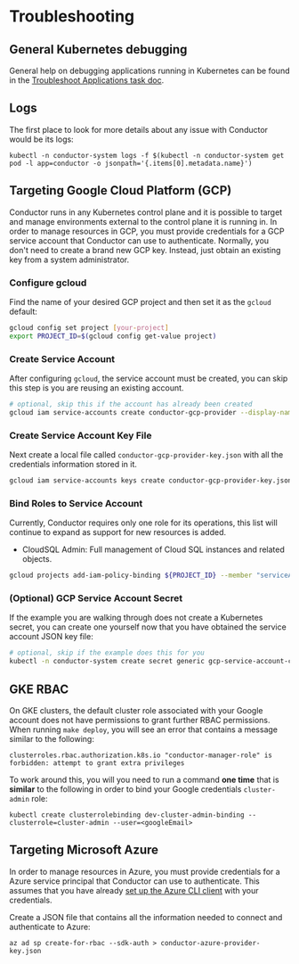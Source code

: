 # Troubleshooting

## General Kubernetes debugging

General help on debugging applications running in Kubernetes can be found in the [Troubleshoot Applications task doc](https://kubernetes.io/docs/tasks/debug-application-cluster/debug-application/).

## Logs

The first place to look for more details about any issue with Conductor would be its logs:

```console
kubectl -n conductor-system logs -f $(kubectl -n conductor-system get pod -l app=conductor -o jsonpath='{.items[0].metadata.name}')
```

## Targeting Google Cloud Platform (GCP)

Conductor runs in any Kubernetes control plane and it is possible to target and manage environments external to the control plane it is running in.
In order to manage resources in GCP, you must provide credentials for a GCP service account that Conductor can use to authenticate.
Normally, you don't need to create a brand new GCP key.
Instead, just obtain an existing key from a system administrator.

### Configure gcloud

Find the name of your desired GCP project and then set it as the `gcloud` default:

```bash
gcloud config set project [your-project]
export PROJECT_ID=$(gcloud config get-value project)
```

### Create Service Account

After configuring `gcloud`, the service account must be created, you can skip this step is you are reusing an existing account.

```bash
# optional, skip this if the account has already been created
gcloud iam service-accounts create conductor-gcp-provider --display-name "conductor-gcp-provider"
```

### Create Service Account Key File

Next create a local file called `conductor-gcp-provider-key.json` with all the credentials information stored in it.

```bash
gcloud iam service-accounts keys create conductor-gcp-provider-key.json --iam-account conductor-gcp-provider@${PROJECT_ID}.iam.gserviceaccount.com
```

### Bind Roles to Service Account

Currently, Conductor requires only one role for its operations, this list will continue to expand as support for new resources is added.

* CloudSQL Admin: Full management of Cloud SQL instances and related objects.

```bash
gcloud projects add-iam-policy-binding ${PROJECT_ID} --member "serviceAccount:conductor-gcp-provider@${PROJECT_ID}.iam.gserviceaccount.com" --role "roles/cloudsql.admin"
```

### (Optional) GCP Service Account Secret

If the example you are walking through does not create a Kubernetes secret, you can create one yourself now that you have obtained the service account JSON key file:

```bash
# optional, skip if the example does this for you
kubectl -n conductor-system create secret generic gcp-service-account-creds --from-file credentials.json=conductor-gcp-provider-key.json
```

## GKE RBAC

On GKE clusters, the default cluster role associated with your Google account does not have permissions to grant further RBAC permissions.
When running `make deploy`, you will see an error that contains a message similar to the following:

```console
clusterroles.rbac.authorization.k8s.io "conductor-manager-role" is forbidden: attempt to grant extra privileges
```

To work around this, you will you need to run a command **one time** that is **similar** to the following in order to bind your Google credentials `cluster-admin` role:

```console
kubectl create clusterrolebinding dev-cluster-admin-binding --clusterrole=cluster-admin --user=<googleEmail>
```

## Targeting Microsoft Azure

In order to manage resources in Azure, you must provide credentials for a Azure service principal that Conductor can use to authenticate.
This assumes that you have already [set up the Azure CLI client](https://docs.microsoft.com/en-us/cli/azure/authenticate-azure-cli?view=azure-cli-latest) with your credentials.

Create a JSON file that contains all the information needed to connect and authenticate to Azure:

```console
az ad sp create-for-rbac --sdk-auth > conductor-azure-provider-key.json
```
